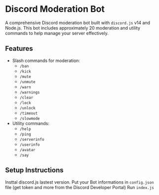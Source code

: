 # Discord Moderation Bot

A comprehensive Discord moderation bot built with `discord.js` v14 and Node.js. This bot includes approximately 20 moderation and utility commands to help manage your server effectively.

## Features

- Slash commands for moderation:
  - `/ban`
  - `/kick`
  - `/mute`
  - `/unmute`
  - `/warn`
  - `/warnings`
  - `/clear`
  - `/lock`
  - `/unlock`
  - `/timeout`
  - `/slowmode`
- Utility commands:
  - `/help`
  - `/ping`
  - `/serverinfo`
  - `/userinfo`
  - `/avatar`
  - `/say`

## Setup Instructions

Insttal discord.js lastest version.
Put your Bot informations in `config.json` file (get token and more from the Discord Developer Portal)
Run `index.js`

